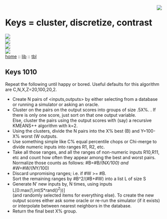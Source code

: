 <img align=right src="https://www.iconexperience.com/_img/v_collection_png/256x256/shadow/keys.png">    

# Keys = cluster, discretize, contrast   

![](https://img.shields.io/badge/platform-osx%20,%20linux-orange?style=flat-square)    
![](https://img.shields.io/badge/language-lua,bash-blue?style=flat-square)  
![](https://img.shields.io/badge/purpose-ai%20,%20se-blueviolet?style=flat-square)  
![](https://img.shields.io/badge/license-mit-green?style=flat-square)  
[home](http://menzies.us/keys) :: [lib](http://menzies.us/keys/lib.html) :: [tbl](http://menzies.us/keys/tbl.html)   



## Keys 1010

Repeat the following until happy or bored. 
Useful defaults for this algorithm are C,N,X,Z=20,100,20,2.  

-  Create N pairs of <inputs,outputs>  by either selecting 
     from a database or running a simulator or asking an oracle.  
-  Cluster on the pairs on the output scores into groups of size .5X%. . 
     If there is only one score, just sort on that one output variable.  
     Else, cluster the pairs using the output scores with (say) a 
     recursive KMEANS++ algorithm with k=2.   
-  Using the clusters, divide the N pairs into  the X% best (B) 
     and Y=100-X% worst (W outputs.   
-  Use something simple like C% equal percentile chops or Chi-merge 
     to divide numeric inputs into ranges R1, R2, etc.   
-  Take all those ranges, and all the ranges of non-numeric inputs R10,R11,
     etc and count  how often they appear among the best and worst pairs. 
     Normalize those counts  as follows: #B=#B/(N*X/100) and #W=#W/(N*Y/100)
-  Discard unpromising ranges; i.e. if  #W >= #B.    
     Sort the remaining ranges by #B^2/(#B+#W) into a list L of size S
-  Generate N’ new inputs by,  N times, using inputs L[0:max(1,int(S\*rand()<sup>Z</sup>))]  
     (and randomly selected items for everything else).  To create the new output 
     scores either ask some oracle or re-run the simulator (if it exists) or 
     interpolate between nearest neighbors in the database. 
-  Return the final best X% group.



